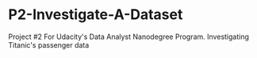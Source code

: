 # P2-Investigate-A-Dataset
Project #2 For Udacity's Data Analyst Nanodegree Program. Investigating Titanic's passenger data
